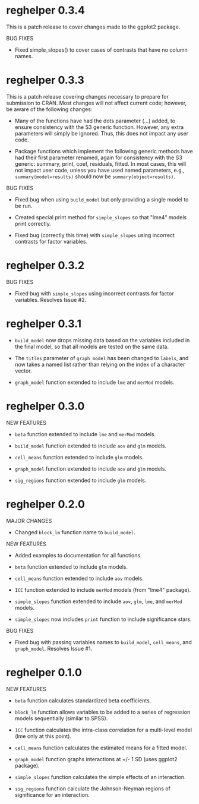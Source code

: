 <!-- NEWS.md is generated from NEWS.Rmd. Please edit that file -->
reghelper 0.3.4
===============

This is a patch release to cover changes made to the ggplot2 package.

BUG FIXES

-   Fixed simple\_slopes() to cover cases of contrasts that have no column names.

reghelper 0.3.3
===============

This is a patch release covering changes necessary to prepare for submission to CRAN. Most changes will not affect current code; however, be aware of the following changes:

-   Many of the functions have had the dots parameter (...) added, to ensure consistency with the S3 generic function. However, any extra parameters will simply be ignored. Thus, this does not impact any user code.

-   Package functions which implement the following generic methods have had their first parameter renamed, again for consistency with the S3 generic: summary, print, coef, residuals, fitted. In most cases, this will not impact user code, unless you have used named parameters, e.g., `summary(model=results)` should now be `summary(object=results)`.

BUG FIXES

-   Fixed bug when using `build_model` but only providing a single model to be run.

-   Created special print method for `simple_slopes` so that "lme4" models print correctly.

-   Fixed bug (correctly this time) with `simple_slopes` using incorrect contrasts for factor variables.

reghelper 0.3.2
===============

BUG FIXES

-   Fixed bug with `simple_slopes` using incorrect contrasts for factor variables. Resolves Issue \#2.

reghelper 0.3.1
===============

-   `build_model` now drops missing data based on the variables included in the final model, so that all models are tested on the same data.

-   The `titles` parameter of `graph_model` has been changed to `labels`, and now takes a named list rather than relying on the index of a character vector.

-   `graph_model` function extended to include `lme` and `merMod` models.

reghelper 0.3.0
===============

NEW FEATURES

-   `beta` function extended to include `lme` and `merMod` models.

-   `build_model` function extended to include `aov` and `glm` models.

-   `cell_means` function extended to include `glm` models.

-   `graph_model` function extended to include `aov` and `glm` models.

-   `sig_regions` function extended to include `glm` models.

reghelper 0.2.0
===============

MAJOR CHANGES

-   Changed `block_lm` function name to `build_model`.

NEW FEATURES

-   Added examples to documentation for all functions.

-   `beta` function extended to include `glm` models.

-   `cell_means` function extended to include `aov` models.

-   `ICC` function extended to include `merMod` models (from "lme4" package).

-   `simple_slopes` function extended to include `aov`, `glm`, `lme`, and `merMod` models.

-   `simple_slopes` now includes `print` function to include significance stars.

BUG FIXES

-   Fixed bug with passing variables names to `build_model`, `cell_means`, and `graph_model`. Resolves Issue \#1.

reghelper 0.1.0
===============

NEW FEATURES

-   `beta` function calculates standardized beta coefficients.

-   `block_lm` function allows variables to be added to a series of regression models sequentially (similar to SPSS).

-   `ICC` function calculates the intra-class correlation for a multi-level model (lme only at this point).

-   `cell_means` function calculates the estimated means for a fitted model.

-   `graph_model` function graphs interactions at +/- 1 SD (uses ggplot2 package).

-   `simple_slopes` function calculates the simple effects of an interaction.

-   `sig_regions` function calculate the Johnson-Neyman regions of significance for an interaction.
